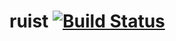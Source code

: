 # ruist [![Build Status](https://travis-ci.org/maseek/ruist.svg?branch=master)](https://travis-ci.org/maseek/ruist)
